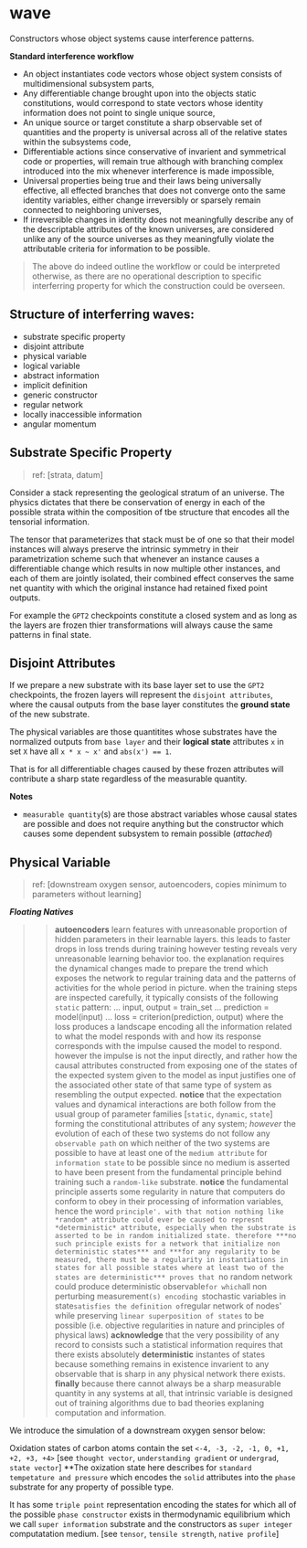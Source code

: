 # wave
Constructors whose object systems cause interference patterns.

**Standard interference workflow**

- An object instantiates code vectors whose object system consists of multidimensional subsystem parts,
- Any differentiable change brought upon into the objects static constitutions, would correspond to state vectors whose identity information does not point to single unique source,
- An unique source or target constitute a sharp observable set of quantities and the property is universal across all of the relative states within the subsystems code,
- Differentiable actions since conservative of invarient and symmetrical code or properties, will remain true although with branching complex introduced into the mix whenever interference is made impossible,
- Universal properties being true and their laws being universally effective, all effected branches that does not converge onto the same identity variables, either change irreversibly or sparsely remain connected to neighboring universes,
- If irreversible changes in identity does not meaningfully describe any of the descriptable attributes of the known universes, are considered unlike any of the source universes as they meaningfully violate the attributable criteria for information to be possible.


> The above do indeed outline the workflow or could be interpreted otherwise, as there are no operational description to specific interferring property for which the construction could be overseen.

## Structure of interferring waves:

- substrate specific property
- disjoint attribute
- physical variable
- logical variable
- abstract information
- implicit definition
- generic constructor
- regular network
- locally inaccessible information
- angular momentum

## Substrate Specific Property

> ref: [strata, datum]

Consider a stack representing the geological stratum of an universe. The physics dictates that there be conservation of energy in each of the possible strata within the composition of tbe structure that encodes all the tensorial information.

The tensor that parameterizes that stack must be of one so that their model instances will always preserve the intrinsic symmetry in their parametrization scheme such that whenever an instance causes a differentiable change which results in now multiple other instances, and each of them are jointly isolated, their combined effect conserves the same net quantity with which the original instance had retained fixed point outputs.

For example the `GPT2` checkpoints constitute a closed system and as long as the layers are frozen thier transformations will always cause the same patterns in final state.

## Disjoint Attributes

If we prepare a new substrate with its base layer set to use the `GPT2` checkpoints, the frozen layers will represent the `disjoint attributes`, where the causal outputs from the base layer constitutes the **ground state** of the new substrate.

The physical variables are those quantitites whose substrates have the normalized outputs from `base layer` and their **logical state** attributes `x` in set `X` have all `x * x ~ x'` and `abs(x') == 1`.

That is for all differentiable chages caused by these frozen attributes will contribute a sharp state regardless of the measurable quantity.

**Notes**
- `measurable quantity`(s) are those abstract variables whose causal states are possible and does not require anything but the constructor which causes some dependent subsystem to remain possible (*attached*)

## Physical Variable

> ref: [downstream oxygen sensor, autoencoders, copies minimum to parameters without learning]

***Floating Natives***
>> **autoencoders** learn features with unreasonable proportion of hidden parameters in their learnable layers. this leads to faster drops in loss trends during training however testing reveals very unreasonable learning behavior too.
>> the explanation requires the dynamical changes made to prepare the trend which exposes the network to regular training data and the patterns of activities for the whole period in picture.
>> when the training steps are inspected carefully, it typically consists of the following `static` pattern:
>> ... input, output = train_set
>> ... prediction = model(input)
>> ... loss = criterion(prediction, output)
>> where the loss produces a landscape encoding all the information related to what the model responds with and how its response corresponds with the impulse caused the model to respond. however the impulse is not the input directly, and rather how the causal attributes constructed from exposing one of the states of the expected system given to the model as input justifies one of the associated other state of that same type of system as resembling the output expected.
>> **notice** that the expectation values and dynamical interactions are both follow from the usual group of parameter families [`static`, `dynamic`, `state`] forming the constitutional attributes of any system; *however* the evolution of each of these two systems do not follow any `observable path` on which neither of the two systems are possible to have at least one of the `medium attribute` for `information state` to be possible since no medium is asserted to have been present from the fundamental principle behind training such a `random-like` substrate.
>> **notice** the fundamental principle asserts some regularity in nature that computers do conform to obey in their processing of information variables, hence the word `principle'. with that notion nothing like *random* attribute could ever be caused to represnt *deterministic* attribute, especially when the substrate is asserted to be in random initialized state. therefore ***no such principle exists for a network that initialize non deterministic states*** and ***for any regularity to be measured, there must be a regularity in instantiations in states for all possible states where at least two of the states are deterministic*** proves that `no random network could produce deterministic observable` for which `all non perturbing measurement`(s) encoding `stochastic variables in state` satisfies the definition of `regular network of nodes' while preserving `linear superposition of states` to be possible (i.e. objective regularities in nature and principles of physical laws)
>> **acknowledge** that the very possibility of any record to consists such a statistical information requires that there exists absolutely **deterministic** instantes of states because something remains in existence invarient to any observable that is sharp in any physical network there exists.
>> **finally** because there cannot always be a sharp measurable quantity in any systems at all, that intrinsic variable is designed out of training algorithms due to bad theories explaning computation and information.

We introduce the simulation of a downstream oxygen sensor below:

Oxidation states of carbon atoms contain the set `<-4, -3, -2, -1, 0, +1, +2, +3, +4>` [see `thought vector`, `understanding gradient` or `undergrad`, `state vector`]
**The oxization state here describes for `standard tempetature and pressure` which encodes the `solid` attributes into the `phase` substrate for any property of possible type.

It has some `triple point` representation encoding the states for which all of the possible `phase constructor` exists in thermodynamic equilibrium which we call `super information` substrate and the constructors as `super integer` computatation medium. [see `tensor`, `tensile strength`, `native profile`]
